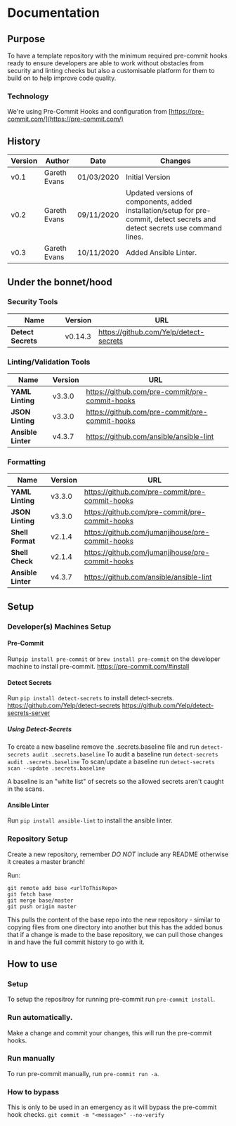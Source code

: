 # Documentation

## Purpose

To have a template repository with the minimum required pre-commit hooks ready to ensure developers are able to work without obstacles from security and linting checks but also a customisable platform for them to build on to help improve code quality.

### Technology
We're using Pre-Commit Hooks and configuration from [https://pre-commit.com/](https://pre-commit.com/)

## History

|Version                |Author                          |Date|Changes
|----------------|-------------------------------|-----------------------------|-----------------------------|
|v0.1|Gareth Evans|01/03/2020|Initial Version
|v0.2|Gareth Evans|09/11/2020|Updated versions of components, added installation/setup for pre-commit, detect secrets and detect secrets use command lines.
|v0.3|Gareth Evans|10/11/2020|Added Ansible Linter.

## Under the bonnet/hood

### Security Tools
|Name                |Version                          |URL                         |
|----------------|-------------------------------|-----------------------------|
|**Detect Secrets**|v0.14.3            |https://github.com/Yelp/detect-secrets|

### Linting/Validation Tools
|Name                |Version                          |URL                         |
|----------------|-------------------------------|-----------------------------|
|**YAML Linting**|v3.3.0            |https://github.com/pre-commit/pre-commit-hooks
|**JSON Linting**|v3.3.0           |https://github.com/pre-commit/pre-commit-hooks
|**Ansible Linter**|v4.3.7           |https://github.com/ansible/ansible-lint

### Formatting
|Name                |Version                          |URL                         |
|----------------|-------------------------------|-----------------------------|
|**YAML Linting**|v3.3.0            |https://github.com/pre-commit/pre-commit-hooks
|**JSON Linting**|v3.3.0           |https://github.com/pre-commit/pre-commit-hooks
|**Shell Format**|v2.1.4           |https://github.com/jumanjihouse/pre-commit-hooks
|**Shell Check**|v2.1.4           |https://github.com/jumanjihouse/pre-commit-hooks
|**Ansible Linter**|v4.3.7           |https://github.com/ansible/ansible-lint

## Setup

### Developer(s) Machines Setup

#### Pre-Commit
Run```pip install pre-commit``` or ```brew install pre-commit``` on the developer machine to install pre-commit.
https://pre-commit.com/#install

#### Detect Secrets
Run ```pip install detect-secrets``` to install detect-secrets.
https://github.com/Yelp/detect-secrets
https://github.com/Yelp/detect-secrets-server

##### Using Detect-Secrets
To create a new baseline remove the .secrets.baseline file and run ```detect-secrets audit .secrets.baseline```
To audit a baseline run ```detect-secrets audit .secrets.baseline```
To scan/update a baseline run ```detect-secrets scan --update .secrets.baseline```

A baseline is an "white list" of secrets so the allowed secrets aren't caught in the scans.

#### Ansible Linter
Run ```pip install ansible-lint``` to install the ansible linter.

### Repository Setup
Create a new repository, remember *DO NOT* include any README otherwise it creates a master branch!

Run:
```
git remote add base <urlToThisRepo>
git fetch base
git merge base/master
git push origin master
```

This pulls the content of the base repo into the new repository - similar to copying files from one directory into another but this has the added bonus that if a change is made to the base repository, we can pull those changes in and have the full commit history to go with it.

## How to use

### Setup
To setup the repositroy for running pre-commit run ```pre-commit install```.

### Run automatically.
Make a change and commit your changes, this will run the pre-commit hooks.

### Run manually
To run pre-commit manually, run ```pre-commit run -a```.

### How to bypass
This is only to be used in an emergency as it will bypass the pre-commit hook checks.
```git commit -m "<message>" --no-verify```
